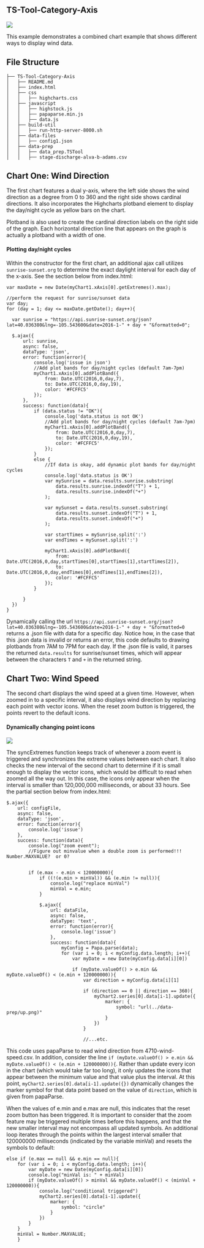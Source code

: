 ## TS-Tool-Category-Axis

![](data-prep/TS-Tool-Category-Axis.png)

This example demonstrates a combined chart example that shows different ways to display wind data.

## File Structure

```
├── TS-Tool-Category-Axis
│   ├── README.md
│   ├── index.html
│   ├── css
│   │   ├── highcharts.css
│   ├── javascript
│   │   ├── highstock.js
│   │   ├── papaparse.min.js
│   │   ├── data.js
│   ├── build-util
│   │   ├── run-http-server-8000.sh
│   ├── data-files
│   │   ├── config1.json
│   ├── data-prep
│   │   ├── data_prep.TSTool
│   │   ├── stage-discharge-alva-b-adams.csv
```

## Chart One: Wind Direction

The first chart features a dual y-axis, where the left side shows the wind direction as a degree from 0 to 360 and the right side shows cardinal directions.  It also incorporates the Highcharts plotband element to display the day/night cycle as yellow bars on the chart.

Plotband is also used to create the cardinal direction labels on the right side of the graph.  Each horizontal direction line that appears on the graph is actually a plotband with a width of one.

#### Plotting day/night cycles

Within the constructor for the first chart, an additional ajax call utilizes `sunrise-sunset.org` to determine the exact daylight interval for each day of the x-axis.  See the section below from index.html:

```
var maxDate = new Date(myChart1.xAxis[0].getExtremes().max);

//perform the request for sunrise/sunset data
var day;
for (day = 1; day <= maxDate.getDate(); day++){

  var sunrise = "https://api.sunrise-sunset.org/json?lat=40.036380&lng=-105.543600&date=2016-1-" + day + "&formatted=0";

  $.ajax({
      url: sunrise,
      async: false,
      dataType: 'json',
      error: function(error){
          console.log('issue in json')
          //Add plot bands for day/night cycles (default 7am-7pm)
          myChart1.xAxis[0].addPlotBand({
              from: Date.UTC(2016,0,day,7),
              to: Date.UTC(2016,0,day,19),
              color: '#FCFFC5'
          });  
      },
      success: function(data){
          if (data.status != "OK"){
              console.log('data.status is not OK')
              //Add plot bands for day/night cycles (default 7am-7pm)
              myChart1.xAxis[0].addPlotBand({
                  from: Date.UTC(2016,0,day,7),
                  to: Date.UTC(2016,0,day,19),
                  color: '#FCFFC5'
              });
          }
          else {
              //If data is okay, add dynamic plot bands for day/night cycles
              console.log('data.status is OK')
              var mySunrise = data.results.sunrise.substring(
                  data.results.sunrise.indexOf("T") + 1,
                  data.results.sunrise.indexOf("+")
              );

              var mySunset = data.results.sunset.substring(
                  data.results.sunset.indexOf("T") + 1,
                  data.results.sunset.indexOf("+")
              );

              var startTimes = mySunrise.split(':')
              var endTimes = mySunset.split(':')

              myChart1.xAxis[0].addPlotBand({
                  from: Date.UTC(2016,0,day,startTimes[0],startTimes[1],startTimes[2]),
                  to: Date.UTC(2016,0,day,endTimes[0],endTimes[1],endTimes[2]),
                  color: '#FCFFC5'
              });
          }

      }
  })
}
```

Dynamically calling the url `https://api.sunrise-sunset.org/json?lat=40.036380&lng=-105.543600&date=2016-1-" + day + "&formatted=0` returns a .json file with data for a specific day.  Notice how, in the case that this .json data is invalid or returns an error, this code defaults to drawing plotbands from 7AM to 7PM for each day.  If the .json file is valid, it parses the returned `data.results` for sunrise/sunset times, which will appear between the characters `T` and `+` in the returned string.

## Chart Two: Wind Speed

The second chart displays the wind speed at a given time.  However, when zoomed in to a specific interval, it also displays wind direction by replacing each point with vector icons.  When the reset zoom button is triggered, the points revert to the default icons.

#### Dynamically changing point icons

![](data-prep/TS-Tool-Category-Axis-Zoomed.png)

The syncExtremes function keeps track of whenever a zoom event is triggered and synchronizes the extreme values between each chart.  It also checks the new interval of the second chart to determine if it is small enough to display the vector icons, which would be difficult to read when zoomed all the way out.  In this case, the icons only appear when the interval is smaller than 120,000,000 milliseconds, or about 33 hours.  See the partial section below from index.html:

```
$.ajax({
    url: configFile,
    async: false,
    dataType: 'json',
    error: function(error){
        console.log('issue')
    },
    success: function(data){
        console.log("zoom event");
        //Figure out minvalue when a double zoom is performed!!!  Number.MAXVALUE?  or 0?


        if (e.max - e.min < 120000000){
            if ((!(e.min > minVal)) && (e.min != null)){
                console.log("replace minVal")
                minVal = e.min;
            }

            $.ajax({
                url: dataFile,
                async: false,
                dataType: 'text',
                error: function(error){
                    console.log('issue')
                },
                success: function(data){
                    myConfig = Papa.parse(data);
                    for (var i = 0; i < myConfig.data.length; i++){
                        var myDate = new Date(myConfig.data[i][0])

                        if (myDate.valueOf() > e.min && myDate.valueOf() < (e.min + 120000000)){
                            var direction = myConfig.data[i][1]

                            if (direction == 0 || direction == 360){
                                myChart2.series[0].data[i-1].update({
                                    marker: {
                                        symbol: "url(../data-prep/up.png)"
                                    }
                                })
                            }

                            //...etc.
```

This code uses papaParse to read wind direction from 4710-wind-speed.csv.  In addition, consider the line `if (myDate.valueOf() > e.min && myDate.valueOf() < (e.min + 120000000)){`.  Rather than update every icon in the chart (which would take far too long), it only updates the icons that appear between the minimum value and that value plus the interval.  At this point, `myChart2.series[0].data[i-1].update({})` dynamically changes the marker symbol for that data point based on the value of `direction`, which is given from papaParse.

When the values of e.min and e.max are null, this indicates that the reset zoom button has been triggered.  It is important to consider that the zoom feature may be triggered multiple times before this happens, and that the new smaller interval may not encompass all updated symbols.  An additional loop iterates through the points within the largest interval smaller that 120000000 milliseconds (indicated by the variable minVal) and resets the symbols to default:

```
else if (e.max == null && e.min == null){
    for (var i = 0; i < myConfig.data.length; i++){
        var myDate = new Date(myConfig.data[i][0])
        console.log("minVal is: " + minVal)
        if (myDate.valueOf() > minVal && myDate.valueOf() < (minVal + 120000000)){
            console.log("conditional triggered")
            myChart2.series[0].data[i-1].update({
                marker: {
                    symbol: "circle"
                }
            })
        }  
    }
    minVal = Number.MAXVALUE;
    }
```
